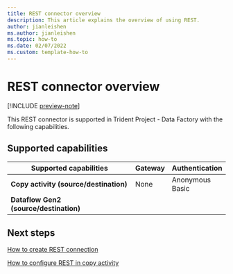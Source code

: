 ```yaml
---
title: REST connector overview
description: This article explains the overview of using REST.
author: jianleishen
ms.author: jianleishen
ms.topic: how-to
ms.date: 02/07/2022
ms.custom: template-how-to 
---
```


# REST connector overview

[!INCLUDE [preview-note](../includes/preview-note.md)]

This REST connector is supported in Trident Project - Data Factory with the following capabilities.

## Supported capabilities

| Supported capabilities | Gateway | Authentication |
| --- | --- | ---|
| **Copy activity (source/destination)** | None | Anonymous<br/> Basic |
| **Dataflow Gen2 (source/destination)** |  |  |

## Next steps

[How to create REST connection](connector-rest.md)

[How to configure REST in copy activity](connector-rest-copy-activity.md)